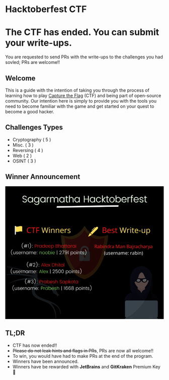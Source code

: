# Hacktoberfest CTF

# The CTF has ended. You can submit your write-ups.

You are requested to send PRs with the write-ups to the challenges you had sovled; PRs are welcome!!

## Welcome

This is a guide with the intention of taking you through the process of learning how to play [Capture the Flag](https://en.wikipedia.org/wiki/Capture_the_flag#Computer_security) (CTF) and being part of open-source community. Our intention here is simply to provide you with the tools you need to become familiar with the game and get started on your quest to become a good hacker.

## Challenges Types

- Cryptography ( 5 )
- Misc. ( 3 )
- Reversing ( 4 )
- Web ( 2 )
- OSINT ( 3 )

## Winner Announcement

![Winners for Sagarmatha Hacktoberfest CTF](assets/winners.png)

## TL;DR

- CTF has now ended!!
- ~~Please do not leak hints and flags in PRs~~, PRs are now all welcome!!
- To win, you would have had to make PRs at the end of the program.
- Winners have been announced.
- Winners have be rewarded with **JetBrains** and **GitKraken** Premium Key :tada: 

